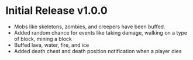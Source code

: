 # Initial Release v1.0.0

- Mobs like skeletons, zombies, and creepers have been buffed.
- Added random chance for events like taking damage, walking on a type of block, mining a block
- Buffed lava, water, fire, and ice
- Added death chest and death position notification when a player dies